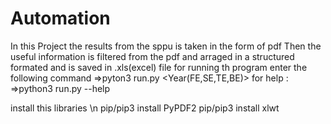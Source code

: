 # Automation
In this Project the results from the sppu is taken in the form of pdf
Then the useful information is filtered from the pdf and
arraged in a structured formated and is saved in .xls(excel) file 
for running th program enter the following command
=>pyton3 run.py <name of input pdf>  <name of output excel file> <Year(FE,SE,TE,BE)>
for help :
=>python3 run.py --help
  
install this libraries \n 
pip/pip3 install PyPDF2
pip/pip3 install xlwt

